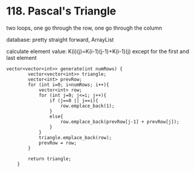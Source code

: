 # 118. Pascal's Triangle

two loops, one go through the row, one go through the column

database: pretty straight forward, ArrayList

calculate element value: K(i)(j)=K(i-1)(j-1)+K(i-1)(j) except for the first and last element

```
vector<vector<int>> generate(int numRows) {
        vector<vector<int>> triangle;
        vector<int> prevRow;
        for (int i=0; i<numRows; i++){
            vector<int> row;
            for (int j=0; j<=i; j++){
                if (j==0 || j==i){
                    row.emplace_back(1);
                }
                else{
                    row.emplace_back(prevRow[j-1] + prevRow[j]);
                }
            }
            triangle.emplace_back(row);
            prevRow = row;
        }

        return triangle;
    }
```
